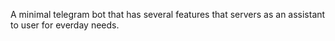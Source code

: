 A minimal telegram bot that has several features that servers as an assistant to user for everday needs.
